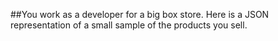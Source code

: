 ##You work as a developer for a big box store. Here is a JSON representation of a small sample of the products you sell.